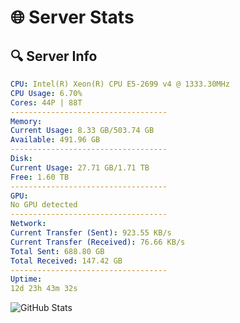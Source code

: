 # 🌐 Server Stats
## 🔍 Server Info
```yaml
CPU: Intel(R) Xeon(R) CPU E5-2699 v4 @ 1333.30MHz
CPU Usage: 6.70%
Cores: 44P | 88T
-----------------------------------
Memory:
Current Usage: 8.33 GB/503.74 GB
Available: 491.96 GB
-----------------------------------
Disk:
Current Usage: 27.71 GB/1.71 TB
Free: 1.60 TB
-----------------------------------
GPU:
No GPU detected
-----------------------------------
Network:
Current Transfer (Sent): 923.55 KB/s
Current Transfer (Received): 76.66 KB/s
Total Sent: 688.80 GB
Total Received: 147.42 GB
-----------------------------------
Uptime:
12d 23h 43m 32s
```
![GitHub Stats](https://img.shields.io/badge/Updated-2025-05-02_16:52:20-blue)